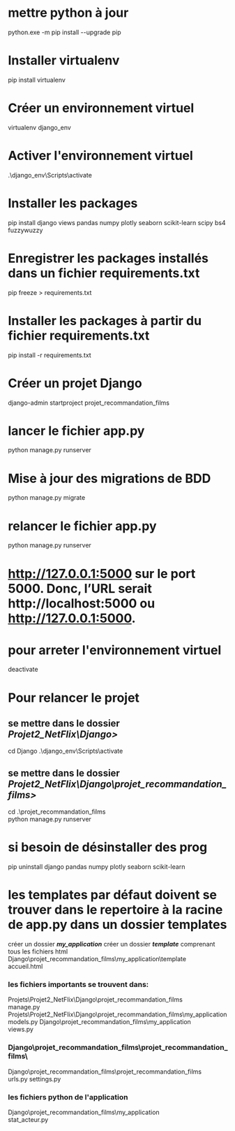 # mettre python à jour
python.exe -m pip install --upgrade pip

# Installer virtualenv
pip install virtualenv

# Créer un environnement virtuel
virtualenv django_env

# Activer l'environnement virtuel
.\django_env\Scripts\activate

# Installer les packages
pip install django views pandas numpy plotly seaborn scikit-learn scipy bs4 fuzzywuzzy

# Enregistrer les packages installés dans un fichier requirements.txt
pip freeze > requirements.txt

# Installer les packages à partir du fichier requirements.txt
pip install -r requirements.txt

# Créer un projet Django
django-admin startproject projet_recommandation_films

# lancer le fichier app.py
python manage.py  runserver

# Mise à jour des migrations de BDD
python manage.py migrate


# relancer le fichier app.py
python manage.py  runserver

# http://127.0.0.1:5000 sur le port 5000. Donc, l’URL serait http://localhost:5000 ou http://127.0.0.1:5000.

# pour arreter l'environnement virtuel
deactivate

# Pour relancer le projet
## se mettre dans le dossier ***Projet2_NetFlix\Django>***
cd Django
.\django_env\Scripts\activate
##  se mettre dans le dossier ***Projet2_NetFlix\Django\projet_recommandation_films>***
<!-- cd .\projet_recommandation_films\ -->
cd .\projet_recommandation_films\
python manage.py  runserver

# si besoin de désinstaller des prog
pip uninstall django pandas numpy plotly seaborn scikit-learn

#  les templates par défaut doivent se trouver dans le repertoire à la racine de app.py dans un dossier templates
créer un dossier ***my_application***
créer un dossier ***template*** comprenant tous les fichiers html
Django\projet_recommandation_films\my_application\template\
accueil.html
### les fichiers importants se trouvent dans:
Projets\Projet2_NetFlix\Django\projet_recommandation_films\
manage.py
Projets\Projet2_NetFlix\Django\projet_recommandation_films\my_application\
models.py
Django\projet_recommandation_films\my_application\
views.py
### Django\projet_recommandation_films\projet_recommandation_films\
Django\projet_recommandation_films\projet_recommandation_films\
urls.py
settings.py
### les fichiers python de l'application
Django\projet_recommandation_films\my_application\
stat_acteur.py
